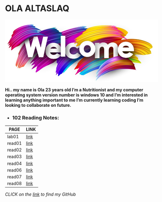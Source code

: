# OLA ALTASLAQ 

![wel](wel.jpeg)

**Hi.. my name is Ola 23 years old I’m a Nutritionist and my computer operating system version number is windows 10 and I’m interested in learning anything important to me I’m currently learning coding I’m looking to collaborate on future.**

- ### 102 Reading Notes:

| PAGE       |  LINK           | 
|----------- | ---------       |
|lab01       |[link](lab01.md) | 
|read01      |[link](read01.md)|
|read02      |[link](read02.md)|
|read03      |[link](read03.md)|
|read04      |[link](read04.md)|
|read06      |[link](read06.md)|
|read07      |[link](read07.md)|
|read08      |[link](read08.md)|  
 
*CLICK on the [link](https://github.com/olaaltaslaq) to find my GitHub*
